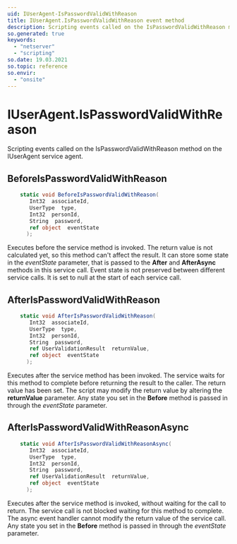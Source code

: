 ```yaml
---
uid: IUserAgent-IsPasswordValidWithReason
title: IUserAgent.IsPasswordValidWithReason event method
description: Scripting events called on the IsPasswordValidWithReason method on the IUserAgent service agent.
so.generated: true
keywords:
  - "netserver"
  - "scripting"
so.date: 19.03.2021
so.topic: reference
so.envir:
  - "onsite"
---
```

# IUserAgent.IsPasswordValidWithReason

Scripting events called on the <see cref='M:SuperOffice.CRM.Services.IUserAgent.IsPasswordValidWithReason'>IsPasswordValidWithReason</see> method on the <see cref='IUserAgent'>IUserAgent</see>  service agent.

## BeforeIsPasswordValidWithReason
```cs
    static void BeforeIsPasswordValidWithReason(
       Int32  associateId,
       UserType  type,
       Int32  personId,
       String  password,
       ref object  eventState
      );
```
Executes before the service method is invoked.
The return value is not calculated yet, so this method can't affect the result.
It can store some state in the *eventState* parameter, that is passed to the **After** and **AfterAsync** methods in this service call.
Event state is not preserved between different service calls. It is set to null at the start of each service call.
## AfterIsPasswordValidWithReason
```cs
    static void AfterIsPasswordValidWithReason(
       Int32  associateId,
       UserType  type,
       Int32  personId,
       String  password,
       ref UserValidationResult  returnValue,
       ref object  eventState
      );
```
Executes after the service method has been invoked. The service waits for this method to complete before returning the result to the caller.
The return value has been set. The script may modify the return value by altering the **returnValue** parameter.
Any state you set in the **Before** method is passed in through the *eventState* parameter.
## AfterIsPasswordValidWithReasonAsync
```cs
    static void AfterIsPasswordValidWithReasonAsync(
       Int32  associateId,
       UserType  type,
       Int32  personId,
       String  password,
       ref UserValidationResult  returnValue,
       ref object  eventState
      );
```
Executes after the service method is invoked, without waiting for the call to return.
The service call is not blocked waiting for this method to complete.
The async event handler cannot modify the return value of the service call.
Any state you set in the **Before** method is passed in through the *eventState* parameter.

